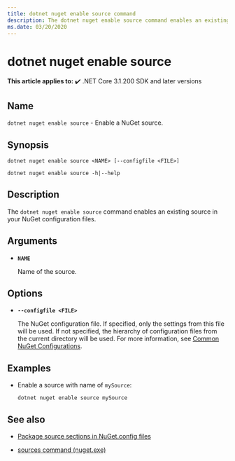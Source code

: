 ```yaml
---
title: dotnet nuget enable source command
description: The dotnet nuget enable source command enables an existing source in your NuGet configuration files. 
ms.date: 03/20/2020
---
```

# dotnet nuget enable source

**This article applies to:** ✔️ .NET Core 3.1.200 SDK and later versions

## Name

`dotnet nuget enable source` - Enable a NuGet source.

## Synopsis

```dotnetcli
dotnet nuget enable source <NAME> [--configfile <FILE>]

dotnet nuget enable source -h|--help
```

## Description

The `dotnet nuget enable source` command enables an existing source in your NuGet configuration files.

## Arguments

- **`NAME`**

  Name of the source.

## Options

- **`--configfile <FILE>`**

  The NuGet configuration file. If specified, only the settings from this file will be used. If not specified, the hierarchy of configuration files from the current directory will be used. For more information, see [Common NuGet Configurations](https://docs.microsoft.com/nuget/consume-packages/configuring-nuget-behavior).

## Examples

- Enable a source with name of `mySource`:

  ```dotnetcli
  dotnet nuget enable source mySource
  ```

## See also

- [Package source sections in NuGet.config files](/nuget/reference/nuget-config-file#package-source-sections)

- [sources command (nuget.exe)](/nuget/reference/cli-reference/cli-ref-sources)
